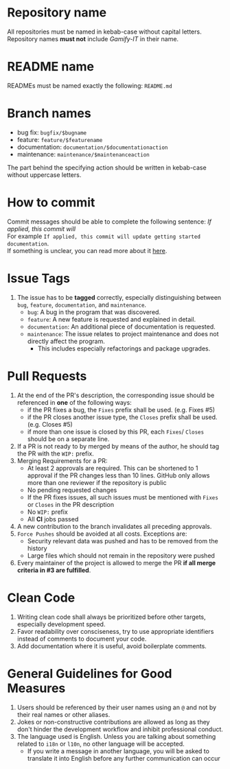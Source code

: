# Repository name
All repositories must be named in kebab-case without capital letters.
Repository names **must not** include _Gamify-IT_ in their name.

# README name
READMEs must be named exactly the following: `README.md`

# Branch names
- bug fix: `bugfix/$bugname`
- feature: `feature/$featurename`
- documentation: `documentation/$documentationaction`
- maintenance: `maintenance/$maintenanceaction`

The part behind the specifying action should be written in kebab-case without uppercase letters.

# How to commit
Commit messages should be able to complete the following sentence: _If applied, this commit will_  
For example `If applied, this commit will update getting started documentation`.  
If something is unclear, you can read more about it [here](https://cbea.ms/git-commit/).  

# Issue Tags
1) The issue has to be **tagged** correctly, especially distinguishing between `bug`, `feature`, `documentation`, and `maintenance`.
    + `bug`: A bug in the program that was discovered.
    + `feature`: A new feature is requested and explained in detail.
    + `documentation`: An additional piece of documentation is requested.
    + `maintenance`: The issue relates to project maintenance and does not directly affect the program.
         + This includes especially refactorings and package upgrades.


# Pull Requests
1) At the end of the PR's description, the corresponding issue should be referenced in **one** of the following ways:
    + if the PR fixes a bug, the `Fixes` prefix shall be used. (e.g. Fixes #5)
    + if the PR closes another issue type, the `Closes` prefix shall be used. (e.g. Closes #5)
    + if more than one issue is closed by this PR, each `Fixes`/ `Closes` should be on a separate line.
1) If a PR is not ready to by merged by means of the author, he should tag the PR with the `WIP:` prefix.
1) Merging Requirements for a PR:
    + At least 2 approvals are required. This can be shortened to 1 approval if the PR changes less than 10 lines. GitHub only allows more than one reviewer if the repository is public 
    + No pending requested changes
    + If the PR fixes issues, all such issues must be mentioned with `Fixes` or `Closes` in the PR description
    + No `WIP:` prefix
    + All **CI** jobs passed
1) A new contribution to the branch invalidates all preceding approvals.
1) `Force Pushes` should be avoided at all costs. Exceptions are:
    + Security relevant data was pushed and has to be removed from the history
    + Large files which should not remain in the repository were pushed
1) Every maintainer of the project is allowed to merge the PR **if all merge criteria in #3 are fulfilled**.

# Clean Code

1) Writing clean code shall always be prioritized before other targets, especially development speed.
1) Favor readability over consciseness, try to use appropriate identifiers instead of comments to document your code.
1) Add documentation where it is useful, avoid boilerplate comments.

# General Guidelines for Good Measures

1) Users should be referenced by their user names using an `@` and not by their real names or other aliases.
1) Jokes or non-constructive contributions are allowed as long as they don't hinder the development workflow and inhibit professional conduct.
1) The language used is English. Unless you are talking about something related to `i18n` or `l10n`, no other language will be accepted.
    + If you write a message in another language, you will be asked to translate it into English before any further communication can occur
